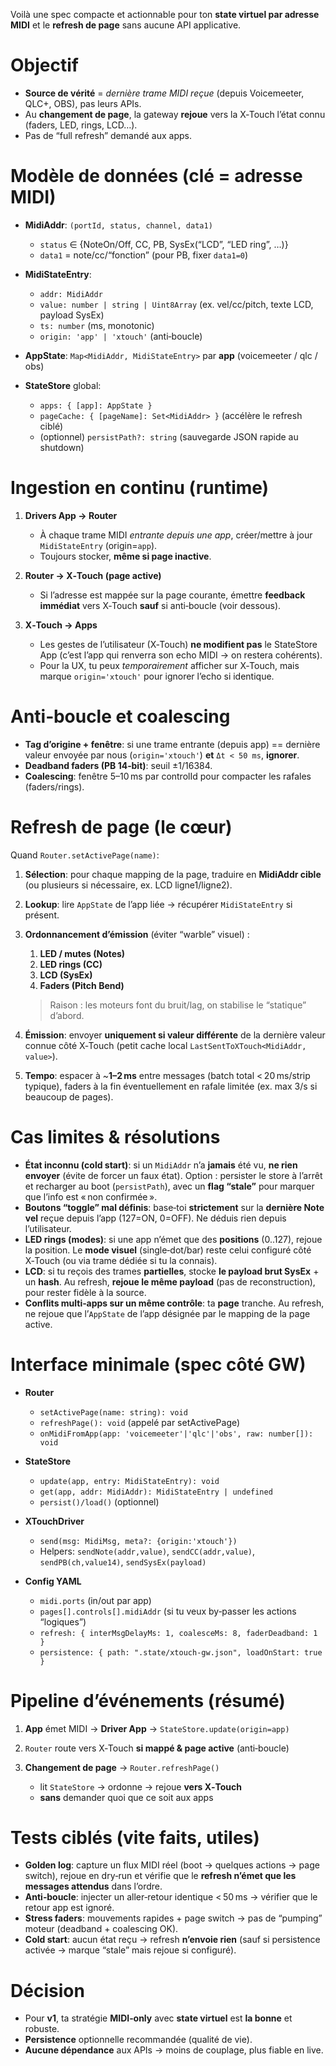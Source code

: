 Voilà une spec compacte et actionnable pour ton **state virtuel par adresse MIDI** et le **refresh de page** sans aucune API applicative.

# Objectif

* **Source de vérité** = *dernière trame MIDI reçue* (depuis Voicemeeter, QLC+, OBS), pas leurs APIs.
* Au **changement de page**, la gateway **rejoue** vers la X‑Touch l’état connu (faders, LED, rings, LCD…).
* Pas de “full refresh” demandé aux apps.

# Modèle de données (clé = adresse MIDI)

* **MidiAddr**: `(portId, status, channel, data1)`

  * `status` ∈ {NoteOn/Off, CC, PB, SysEx(“LCD”, “LED ring”, …)}
  * `data1` = note/cc/“fonction” (pour PB, fixer `data1=0`)
* **MidiStateEntry**:

  * `addr: MidiAddr`
  * `value: number | string | Uint8Array` (ex. vel/cc/pitch, texte LCD, payload SysEx)
  * `ts: number` (ms, monotonic)
  * `origin: 'app' | 'xtouch'` (anti‑boucle)
* **AppState**: `Map<MidiAddr, MidiStateEntry>` par **app** (voicemeeter / qlc / obs)
* **StateStore** global:

  * `apps: { [app]: AppState }`
  * `pageCache: { [pageName]: Set<MidiAddr> }` (accélère le refresh ciblé)
  * (optionnel) `persistPath?: string` (sauvegarde JSON rapide au shutdown)

# Ingestion en continu (runtime)

1. **Drivers App → Router**

   * À chaque trame MIDI *entrante depuis une app*, créer/mettre à jour `MidiStateEntry` (origin=`app`).
   * Toujours stocker, **même si page inactive**.
2. **Router → X‑Touch (page active)**

   * Si l’adresse est mappée sur la page courante, émettre **feedback immédiat** vers X‑Touch **sauf** si anti‑boucle (voir dessous).
3. **X‑Touch → Apps**

   * Les gestes de l’utilisateur (X‑Touch) **ne modifient pas** le StateStore App (c’est l’app qui renverra son echo MIDI → on restera cohérents).
   * Pour la UX, tu peux *temporairement* afficher sur X‑Touch, mais marque `origin='xtouch'` pour ignorer l’echo si identique.

# Anti‑boucle et coalescing

* **Tag d’origine + fenêtre**: si une trame entrante (depuis app) == dernière valeur envoyée par nous (`origin='xtouch'`) **et** `Δt < 50 ms`, **ignorer**.
* **Deadband faders (PB 14‑bit)**: seuil ±1/16384.
* **Coalescing**: fenêtre 5–10 ms par controlId pour compacter les rafales (faders/rings).

# Refresh de page (le cœur)

Quand `Router.setActivePage(name)`:

1. **Sélection**: pour chaque mapping de la page, traduire en **MidiAddr cible** (ou plusieurs si nécessaire, ex. LCD ligne1/ligne2).
2. **Lookup**: lire `AppState` de l’app liée → récupérer `MidiStateEntry` si présent.
3. **Ordonnancement d’émission** (éviter “warble” visuel) :

   1. **LED / mutes (Notes)**
   2. **LED rings (CC)**
   3. **LCD (SysEx)**
   4. **Faders (Pitch Bend)**

   > Raison : les moteurs font du bruit/lag, on stabilise le “statique” d’abord.
4. **Émission**: envoyer **uniquement si valeur différente** de la dernière valeur connue côté X‑Touch (petit cache local `LastSentToXTouch<MidiAddr, value>`).
5. **Tempo**: espacer à \~**1–2 ms** entre messages (batch total < 20 ms/strip typique), faders à la fin éventuellement en rafale limitée (ex. max 3/s si beaucoup de pages).

# Cas limites & résolutions

* **État inconnu (cold start)**: si un `MidiAddr` n’a **jamais** été vu, **ne rien envoyer** (évite de forcer un faux état).
  Option : persister le store à l’arrêt et recharger au boot (`persistPath`), avec un **flag “stale”** pour marquer que l’info est « non confirmée ».
* **Boutons “toggle” mal définis**: base‑toi **strictement** sur la **dernière Note vel** reçue depuis l’app (127=ON, 0=OFF). Ne déduis rien depuis l’utilisateur.
* **LED rings (modes)**: si une app n’émet que des **positions** (0..127), rejoue la position. Le **mode visuel** (single‑dot/bar) reste celui configuré côté X‑Touch (ou via trame dédiée si tu la connais).
* **LCD**: si tu reçois des trames **partielles**, stocke **le payload brut SysEx** + un **hash**. Au refresh, **rejoue le même payload** (pas de reconstruction), pour rester fidèle à la source.
* **Conflits multi‑apps sur un même contrôle**: ta **page** tranche. Au refresh, ne rejoue que l’`AppState` de l’app désignée par le mapping de la page active.

# Interface minimale (spec côté GW)

* **Router**

  * `setActivePage(name: string): void`
  * `refreshPage(): void` (appelé par setActivePage)
  * `onMidiFromApp(app: 'voicemeeter'|'qlc'|'obs', raw: number[]): void`
* **StateStore**

  * `update(app, entry: MidiStateEntry): void`
  * `get(app, addr: MidiAddr): MidiStateEntry | undefined`
  * `persist()/load()` (optionnel)
* **XTouchDriver**

  * `send(msg: MidiMsg, meta?: {origin:'xtouch'})`
  * Helpers: `sendNote(addr,value)`, `sendCC(addr,value)`, `sendPB(ch,value14)`, `sendSysEx(payload)`
* **Config YAML**

  * `midi.ports` (in/out par app)
  * `pages[].controls[].midiAddr` (si tu veux by‑passer les actions “logiques”)
  * `refresh: { interMsgDelayMs: 1, coalesceMs: 8, faderDeadband: 1 }`
  * `persistence: { path: ".state/xtouch-gw.json", loadOnStart: true }`

# Pipeline d’événements (résumé)

1. **App** émet MIDI → **Driver App** → `StateStore.update(origin=app)`
2. `Router` route vers X‑Touch **si mappé & page active** (anti‑boucle)
3. **Changement de page** → `Router.refreshPage()`

   * lit `StateStore` → ordonne → rejoue **vers X‑Touch**
   * **sans** demander quoi que ce soit aux apps

# Tests ciblés (vite faits, utiles)

* **Golden log**: capture un flux MIDI réel (boot → quelques actions → page switch), rejoue en dry‑run et vérifie que le **refresh n’émet que les messages attendus** dans l’ordre.
* **Anti‑boucle**: injecter un aller‑retour identique < 50 ms → vérifier que le retour app est ignoré.
* **Stress faders**: mouvements rapides + page switch → pas de “pumping” moteur (deadband + coalescing OK).
* **Cold start**: aucun état reçu → refresh **n’envoie rien** (sauf si persistence activée → marque “stale” mais rejoue si configuré).

# Décision

* Pour **v1**, ta stratégie **MIDI‑only** avec **state virtuel** est **la bonne** et robuste.
* **Persistence** optionnelle recommandée (qualité de vie).
* **Aucune dépendance** aux APIs → moins de couplage, plus fiable en live.
